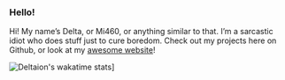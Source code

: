 ### Hello!

Hi! My name’s Delta, or Mi460, or anything similar to that. I’m a sarcastic idiot who does stuff just to cure boredom. Check out my projects here on Github, or look at my [awesome website][website]!

![Deltaion's wakatime stats](https://github-readme-stats.vercel.app/api/wakatime?username=MCMi460?theme=blue-green)]



[website]: https://mi460.dev/

